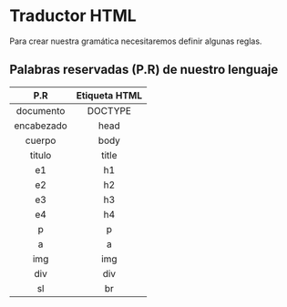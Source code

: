 # Traductor HTML
Para crear nuestra gramática necesitaremos definir algunas reglas.
## Palabras reservadas (P.R) de nuestro lenguaje
| P.R | Etiqueta HTML |
| :---: | :---: |
| documento | DOCTYPE |
| encabezado | head |
| cuerpo | body |
| titulo | title |
| e1 | h1 |
| e2 | h2 |
| e3 | h3 |
| e4 | h4 |
| p | p |
| a | a |
| img | img |
| div | div |
| sl | br |